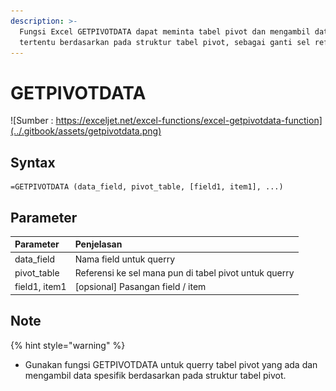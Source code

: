 ```yaml
---
description: >-
  Fungsi Excel GETPIVOTDATA dapat meminta tabel pivot dan mengambil data
  tertentu berdasarkan pada struktur tabel pivot, sebagai ganti sel referensi.
---
```


# GETPIVOTDATA

![Sumber : https://exceljet.net/excel-functions/excel-getpivotdata-function](../.gitbook/assets/getpivotdata.png)

## Syntax

```text
=GETPIVOTDATA (data_field, pivot_table, [field1, item1], ...)
```

## Parameter

| **Parameter** | **Penjelasan** |
| :--- | :--- |
| data\_field | Nama field untuk querry |
| pivot\_table | Referensi ke sel mana pun di tabel pivot untuk querry |
| field1, item1 | \[opsional\] Pasangan field / item |

## Note

{% hint style="warning" %}

* Gunakan fungsi GETPIVOTDATA untuk querry tabel pivot yang ada dan mengambil data spesifik berdasarkan pada struktur tabel pivot.

